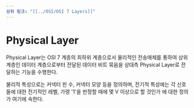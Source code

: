 ```yaml
---
상위 링크: "[[../OSI/OSI 7 Layers]]"
---
```

# Physical Layer
Physical Layer는 OSI 7 계층의 최하위 계층으로서 물리적인 전송매체를 통하여 상위 계층인 데이터 계층으로부터 전달된 데이터 비트 묶음을 상대측 Physical Layer로 전달하는 기능을 수행한다.

물리적 특성으로는 커넥터 핀 수, 커넥터 모양 등을 정의하며, 전기적 특성에는 각 신호들에 대한 전기적인 레벨, 가령 '1'을 판정할 때에 몇 V 이상으로 할 것인가 에 대한 정의가 여기에 속한다.